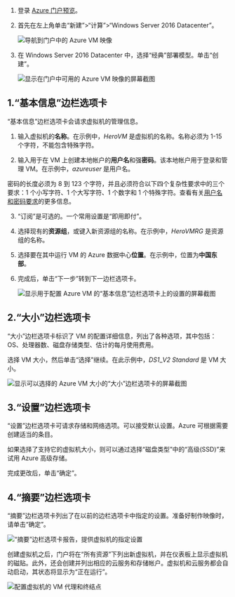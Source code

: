 1. 登录 [Azure 门户预览](https://portal.azure.cn)。

2. 首先在左上角单击“新建”>“计算”>“Windows Server 2016 Datacenter”。

    ![导航到门户中的 Azure VM 映像](./media/virtual-machines-common-portal-create-fqdn/marketplace-new.png)  

3. 在 Windows Server 2016 Datacenter 中，选择“经典”部署模型。单击“创建”。

    ![显示在门户中可用的 Azure VM 映像的屏幕截图](./media/virtual-machines-common-portal-create-fqdn/deployment-classic-model.png)  

## 1\.“基本信息”边栏选项卡

“基本信息”边栏选项卡会请求虚拟机的管理信息。

1. 输入虚拟机的**名称**。在示例中，_HeroVM_ 是虚拟机的名称。名称必须为 1-15 个字符，不能包含特殊字符。

2. 输入用于在 VM 上创建本地帐户的**用户名**和强**密码**。该本地帐户用于登录和管理 VM。在示例中，_azureuser_ 是用户名。

 密码的长度必须为 8 到 123 个字符，并且必须符合以下四个复杂性要求中的三个要求：1 个小写字符、1 个大写字符、1 个数字和 1 个特殊字符。查看有关[用户名和密码要求](/documentation/articles/virtual-machines-windows-faq/)的更多信息。

3. “订阅”是可选的。一个常用设置是“即用即付”。

4. 选择现有的**资源组**，或键入新资源组的名称。在示例中，_HeroVMRG_ 是资源组的名称。

5. 选择要在其中运行 VM 的 Azure 数据中心**位置**。在示例中，位置为**中国东部**。

6. 完成后，单击“下一步”转到下一边栏选项卡。

    ![显示用于配置 Azure VM 的“基本信息”边栏选项卡上的设置的屏幕截图](./media/virtual-machines-common-portal-create-fqdn/basics-blade-classic.png)  

## 2\.“大小”边栏选项卡

“大小”边栏选项卡标识了 VM 的配置详细信息，列出了各种选项，其中包括：OS、处理器数、磁盘存储类型、估计的每月使用费用。

选择 VM 大小，然后单击“选择”继续。在此示例中，_DS1_\__V2 Standard_ 是 VM 大小。

  ![显示可以选择的 Azure VM 大小的“大小”边栏选项卡的屏幕截图](./media/virtual-machines-common-portal-create-fqdn/vm-size-classic.png)  

## 3\.“设置”边栏选项卡

“设置”边栏选项卡可请求存储和网络选项。可以接受默认设置。Azure 可根据需要创建适当的条目。

如果选择了支持它的虚拟机大小，则可以通过选择“磁盘类型”中的“高级(SSD)”来试用 Azure 高级存储。

完成更改后，单击“确定”。

## 4\.“摘要”边栏选项卡

“摘要”边栏选项卡列出了在以前的边栏选项卡中指定的设置。准备好制作映像时，请单击“确定”。

 ![“摘要”边栏选项卡报告，提供虚拟机的指定设置](./media/virtual-machines-common-portal-create-fqdn/summary-blade-classic.png)  

<!--  deleted 2/16/2017 - RABixby
  * A virtual machine's size affects the cost of using it, as well as configuration options such as how many data disks you can attach. For more information, see [Sizes for virtual machines](/documentation/articles/virtual-machines-windows-sizes/).
  -->

创建虚拟机之后，门户将在“所有资源”下列出新虚拟机，并在仪表板上显示虚拟机的磁贴。此外，还会创建并列出相应的云服务和存储帐户。虚拟机和云服务都会自动启动，其状态将显示为“正在运行”。

 ![配置虚拟机的 VM 代理和终结点](./media/virtual-machines-common-portal-create-fqdn/portal-with-new-vm.png)  

<!---HONumber=Mooncake_0313_2017-->
